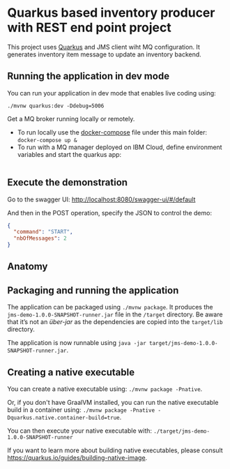# Quarkus based inventory producer with REST end point project

This project uses [Quarkus](https://quarkus.io/) and JMS client wiht MQ configuration. It generates inventory item message to update an inventory backend.

## Running the application in dev mode

You can run your application in dev mode that enables live coding using:

```
./mvnw quarkus:dev -Ddebug=5006
```

Get a MQ broker running locally or remotely.

* To run locally use the [docker-compose]() file under this main folder: `docker-compose up &`
* To run with a MQ manager deployed on IBM Cloud, define environment variables and start the quarkus app:

```
```


## Execute the demonstration

Go to the swagger UI: [http://localhost:8080/swagger-ui/#/default](http://localhost:8080/swagger-ui/#/default)

And then in the POST operation, specify the JSON to control the demo:

```json
{
  "command": "START",
  "nbOfMessages": 2
}
```

## Anatomy


## Packaging and running the application

The application can be packaged using `./mvnw package`.
It produces the `jms-demo-1.0.0-SNAPSHOT-runner.jar` file in the `/target` directory.
Be aware that it’s not an _über-jar_ as the dependencies are copied into the `target/lib` directory.

The application is now runnable using `java -jar target/jms-demo-1.0.0-SNAPSHOT-runner.jar`.

## Creating a native executable

You can create a native executable using: `./mvnw package -Pnative`.

Or, if you don't have GraalVM installed, you can run the native executable build in a container using: `./mvnw package -Pnative -Dquarkus.native.container-build=true`.

You can then execute your native executable with: `./target/jms-demo-1.0.0-SNAPSHOT-runner`

If you want to learn more about building native executables, please consult https://quarkus.io/guides/building-native-image.